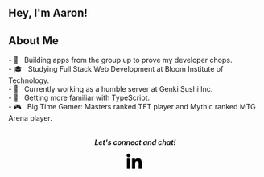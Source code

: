 ## Hey, I'm Aaron! 

<h2>About Me</h2>
- 😤 &nbsp; Building apps from the group up to prove my developer chops. </br>
- 🎓 &nbsp; Studying Full Stack Web Development at Bloom Institute of Technology. </br>
- 💼 &nbsp; Currently working as a humble server at Genki Sushi Inc. </br>
- 🌱 &nbsp; Getting more familiar with TypeScript. </br>
- 🎮 &nbsp; Big Time Gamer: Masters ranked TFT player and Mythic ranked MTG Arena player. </br> </br>

<p align="center">
  <i><b>Let's connect and chat!</b></i>

  <p align="center">
    <a href="https://www.linkedin.com/in/aarondanereyes/" alt="Linkedin"><img src="https://github.com/jatin-pahuja/jatin-pahuja/blob/master/linkedin.png" height="30" width="30"></a>&nbsp;
  </p>
    
</p>
